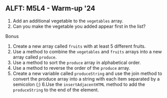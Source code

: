 ## ALFT: M5L4 - Warm-up '24

1. Add an additional vegetable to the `vegetables` array.
2. Can you make the vegetable you added appear first in the list?

Bonus
1. Create a new array called `fruits` with at least 5 different fruits.
2. Use a method to combine the `vegetables` and `fruits` arrays into a new array called `produce`.
3. Use a method to sort the `produce` array in alphabetical order.
4. Use a method to reverse the order of the `produce` array.
5. Create a new variable called `produceString` and use the join method to convert the produce array into a string with each item separated by a semicolon (;)
6.Use the `insertAdjacentHTML` method to add the `produceString` to the end of the <body> element.